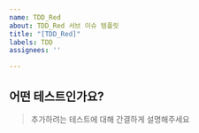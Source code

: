 ```yaml
---
name: TDD_Red
about: TDD_Red 서브 이슈 템플릿
title: "[TDD_Red]"
labels: TDD
assignees: ''

---
```


## 어떤 테스트인가요?
> 추가하려는 테스트에 대해 간결하게 설명해주세요
